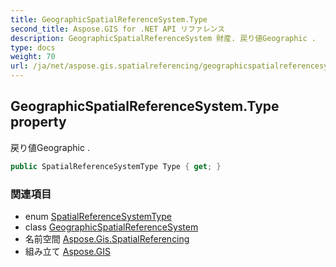 ```yaml
---
title: GeographicSpatialReferenceSystem.Type
second_title: Aspose.GIS for .NET API リファレンス
description: GeographicSpatialReferenceSystem 財産. 戻り値Geographic .
type: docs
weight: 70
url: /ja/net/aspose.gis.spatialreferencing/geographicspatialreferencesystem/type/
---
```

## GeographicSpatialReferenceSystem.Type property

戻り値Geographic .

```csharp
public SpatialReferenceSystemType Type { get; }
```

### 関連項目

* enum [SpatialReferenceSystemType](../../spatialreferencesystemtype/)
* class [GeographicSpatialReferenceSystem](../)
* 名前空間 [Aspose.Gis.SpatialReferencing](../../geographicspatialreferencesystem/)
* 組み立て [Aspose.GIS](../../../)



